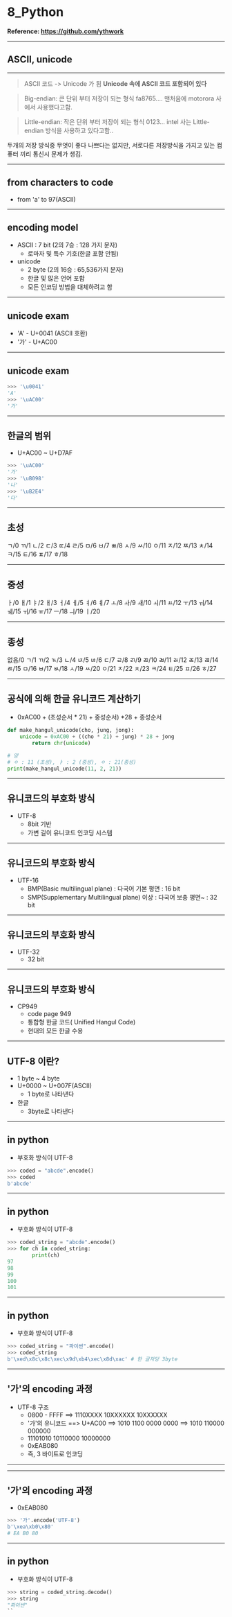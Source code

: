 # 8_Python


**Reference: <https://github.com/ythwork>**

---


## ASCII, unicode

---

> ASCII 코드 -> Unicode 가 됨 **Unicode 속에 ASCII 코드 포함되어 있다** 

> Big-endian: 큰 단위 부터 저장이 되는 형식 fa8765.... 맨처음에 motorora 사에서 사용했다고함.
 
> Little-endian: 작은 단위 부터 저장이 되는 형식 0123... intel 사는 Little-endian 방식을 사용하고 있다고함.. 

두개의 저장 방식중 무엇이 좋다 나쁘다는 없지만, 서로다른 저장방식을 가지고 있는 컴퓨터 끼리 통신시 문제가 생김.


---
## from characters to code
 - from 'a' to 97(ASCII)
---

## encoding model
 - ASCII : 7 bit (2의 7승 : 128 가지 문자)
   - 로마자 및 특수 기호(한글 포함 안됨)
 - unicode
   - 2 byte (2의 16승 : 65,536가지 문자)
   - 한글 및 많은 언어 포함
   - 모든 인코딩 방법을 대체하려고 함

---

## unicode exam
 - 'A' - U+0041 (ASCII 호환)
 - '가' - U+AC00
---

## unicode exam
```python
>>> '\u0041'
'A'
>>> '\uAC00'
'가'
```
---

## 한글의 범위
  - U+AC00 ~ U+D7AF
```python
>>> '\uAC00'
'가'
>>> '\uB098'
'나'
>>> '\uB2E4'
'다'
```
---

## 초성
ㄱ/0 ㄲ/1 ㄴ/2 ㄷ/3 ㄸ/4 ㄹ/5 ㅁ/6 ㅂ/7 ㅃ/8 ㅅ/9 ㅆ/10
ㅇ/11 ㅈ/12 ㅉ/13 ㅊ/14 ㅋ/15 ㅌ/16 ㅍ/17 ㅎ/18

---

## 중성
ㅏ/0 ㅐ/1 ㅑ/2 ㅐ/3 ㅓ/4 ㅔ/5 ㅕ/6 ㅖ/7 ㅗ/8 ㅘ/9 ㅙ/10
ㅚ/11 ㅛ/12 ㅜ/13 ㅝ/14 ㅞ/15 ㅟ/16 ㅠ/17 ㅡ/18 ㅢ/19 ㅣ/20

---

## 종성
없음/0 ㄱ/1 ㄲ/2 ㄳ/3 ㄴ/4 ㄵ/5 ㄶ/6 ㄷ/7 ㄹ/8 ㄺ/9 ㄻ/10
ㄼ/11 ㄽ/12 ㄾ/13 ㄿ/14 ㅀ/15 ㅁ/16 ㅂ/17 ㅄ/18 ㅅ/19 ㅆ/20
ㅇ/21 ㅈ/22 ㅊ/23 ㅋ/24 ㅌ/25 ㅍ/26 ㅎ/27

---

## 공식에 의해 한글 유니코드 계산하기
  - 0xAC00 + (초성순서 * 21) + 중성순서) *28 + 종성순서
```python
def make_hangul_unicode(cho, jung, jong):
	unicode = 0xAC00 + ((cho * 21) + jung) * 28 + jong
    	return chr(unicode)
        
# 양
# ㅇ : 11 (초성), ㅑ : 2 (중성), ㅇ : 21(종성)
print(make_hangul_unicode(11, 2, 21))
```
---
## 유니코드의 부호화 방식
 - UTF-8 
   - 8bit 기반
   - 가변 길이 유니코드 인코딩 시스템 
---
## 유니코드의 부호화 방식
 - UTF-16 
   - BMP(Basic multilingual plane)
       : 다국어 기본 평면
       : 16 bit
   - SMP(Supplementary Multilingual plane) 이상 
       : 다국어 보충 평면~
       : 32 bit
---
## 유니코드의 부호화 방식
 - UTF-32
   - 32 bit
---

## 유니코드의 부호화 방식
 - CP949
   - code page 949
   - 통합형 한글 코드( Unified Hangul Code)
   - 현대의 모든 한글 수용
---

## UTF-8 이란?
 - 1 byte ~ 4 byte 
 - U+0000 ~ U+007F(ASCII)
   - 1 byte로 나타낸다
 - 한글 
   - 3byte로 나타낸다
---

## in python
 - 부호화 방식이 UTF-8
```python
>>> coded = "abcde".encode()
>>> coded
b'abcde'
```
---

## in python
 - 부호화 방식이 UTF-8
```python
>>> coded_string = "abcde".encode()
>>> for ch in coded_string:
		print(ch)
97
98
99
100
101
```
---
## in python
 - 부호화 방식이 UTF-8
```python
>>> coded_string = "파이썬".encode()
>>> coded_string
b'\xed\x8c\x8c\xec\x9d\xb4\xec\x8d\xac' # 한 글자당 3byte
```
---

## '가'의 encoding 과정
 - UTF-8 구조 
   - 0800 - FFFF 
     ==> 1110XXXX 10XXXXXX 10XXXXXX
   - '가'의 유니코드 
     ==> U+AC00
     ==> 1010 1100 0000 0000
     ==> 1010 110000 000000
   - 11101010 10110000 10000000
   - 0xEAB080
   - 즉, 3 바이트로 인코딩
---

---

## '가'의 encoding 과정
  - 0xEAB080
 ```python
 >>> '가'.encode('UTF-8')
 b'\xea\xb0\x80'
 # EA B0 80
 ```
---


## in python
 - 부호화 방식이 UTF-8
```python
>>> string = coded_string.decode()
>>> string
"파이썬"
``